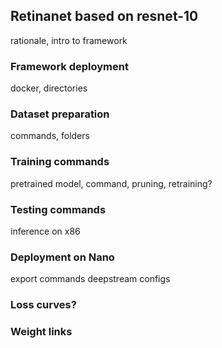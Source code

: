 ## Retinanet  based on resnet-10
rationale, intro to framework

### Framework deployment
docker, directories

### Dataset preparation
commands, folders

### Training commands
pretrained model, command, pruning, retraining?

### Testing commands
inference on x86

### Deployment on Nano
export commands
deepstream configs

### Loss curves?

### Weight links
